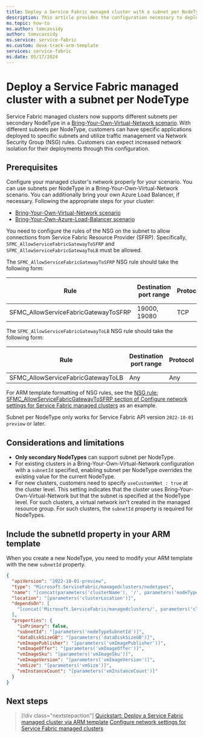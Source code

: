 ```yaml
---
title: Deploy a Service Fabric managed cluster with a subnet per NodeType
description: This article provides the configuration necessary to deploy a Service Fabric managed cluster with different subnets per secondary NodeType.
ms.topic: how-to
ms.author: tomcassidy
author: tomvcassidy
ms.service: service-fabric
ms.custom: devx-track-arm-template
services: service-fabric
ms.date: 05/17/2024
---
```


# Deploy a Service Fabric managed cluster with a subnet per NodeType

Service Fabric managed clusters now supports different subnets per secondary NodeType in a [Bring-Your-Own-Virtual-Network scenario](how-to-managed-cluster-networking.md#bring-your-own-virtual-network). With different subnets per NodeType, customers can have specific applications deployed to specific subnets and utilize traffic management via Network Security Group (NSG) rules. Customers can expect increased network isolation for their deployments through this configuration.

## Prerequisites

Configure your managed cluster's network properly for your scenario. You can use subnets per NodeType in a Bring-Your-Own-Virtual-Network scenario. You can additionally bring your own Azure Load Balancer, if necessary. Following the appropriate steps for your cluster:
* [Bring-Your-Own-Virtual-Network scenario](how-to-managed-cluster-networking.md#bring-your-own-virtual-network)
* [Bring-Your-Own-Azure-Load-Balancer scenario](how-to-managed-cluster-networking.md#bring-your-own-azure-load-balancer)

You need to configure the rules of the NSG on the subnet to allow connections from Service Fabric Resource Provider (SFRP). Specifically, `SFMC_AllowServiceFabricGatewayToSFRP` and `SFMC_AllowServiceFabricGatewayToLB` must be allowed.

The `SFMC_AllowServiceFabricGatewayToSFRP` NSG rule should take the following form:

| Rule | Destination port range | Protocol | Source address prefix | Destination address prefix | Access |
| - | - | - | - | - | - |
| SFMC_AllowServiceFabricGatewayToSFRP | 19000, 19080 | TCP | ServiceFabric | VirtualNetwork | Allow |

The `SFMC_AllowServiceFabricGatewayToLB` NSG rule should take the following form:

| Rule | Destination port range | Protocol | Source address prefix | Destination address prefix | Access |
| - | - | - | - | - | - |
| SFMC_AllowServiceFabricGatewayToLB | Any | Any | AzureLoadBalancer | VirtualNetwork | Allow |

For ARM template formatting of NSG rules, see the [NSG rule: SFMC_AllowServiceFabricGatewayToSFRP section of Configure network settings for Service Fabric managed clusters](how-to-managed-cluster-networking.md#nsg-rule-sfmc_allowservicefabricgatewaytosfrp) as an example.

Subnet per NodeType only works for Service Fabric API version `2022-10-01 preview` or later.

## Considerations and limitations

* **Only secondary NodeTypes** can support subnet per NodeType.
* For existing clusters in a Bring-Your-Own-Virtual-Network configuration with a `subnetId` specified, enabling subnet per NodeType overrides the existing value for the current NodeType.
* For new clusters, customers need to specify `useCustomVNet : true` at the cluster level. This setting indicates that the cluster uses Bring-Your-Own-Virtual-Network but that the subnet is specified at the NodeType level. For such clusters, a virtual network isn't created in the managed resource group. For such clusters, the `subnetId` property is required for NodeTypes.

## Include the subnetId property in your ARM template

When you create a new NodeType, you need to modify your ARM template with the new `subnetId` property.

```json
{
  "apiVersion": "2022-10-01-preview",
  "type": "Microsoft.ServiceFabric/managedclusters/nodetypes",
  "name": "[concat(parameters('clusterName'), '/', parameters('nodeTypeName'))]",
  "location": "[parameters('clusterLocation')]",
  "dependsOn": [
    "[concat('Microsoft.ServiceFabric/managedclusters/', parameters('clusterName'))]"
  ],
  "properties": {
    "isPrimary": false,
    "subnetId": "[parameters('nodeTypeSubnetId')]",
    "dataDiskSizeGB": "[parameters('dataDiskSizeGB')]",
    "vmImagePublisher": "[parameters('vmImagePublisher')]",
    "vmImageOffer": "[parameters('vmImageOffer')]",
    "vmImageSku": "[parameters('vmImageSku')]",
    "vmImageVersion": "[parameters('vmImageVersion')]",
    "vmSize": "[parameters('vmSize')]",
    "vmInstanceCount": "[parameters('vmInstanceCount')]"
  }
}
```

## Next steps

> [!div class="nextstepaction"]
> [Quickstart: Deploy a Service Fabric managed cluster via ARM template](quickstart-managed-cluster-template.md)
> [Configure network settings for Service Fabric managed clusters](how-to-managed-cluster-networking.md)
